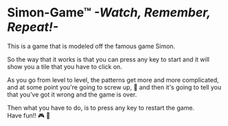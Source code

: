 # Simon-Game™ <em>-Watch, Remember, Repeat!-</em>
This is a game that is modeled off the famous game Simon. <br>

So the way that it works is that you can press any key to start and it will show you a tile that you have to click on. <br>

As you go from level to level, the patterns get more and more complicated, and at some point you're going to screw up, 🤪
and then it's going to tell you that you’ve got it wrong and the game is over. <br>

Then what you have to do, is to press any key to restart the game. <br>
Have fun!! 🎮 👾
